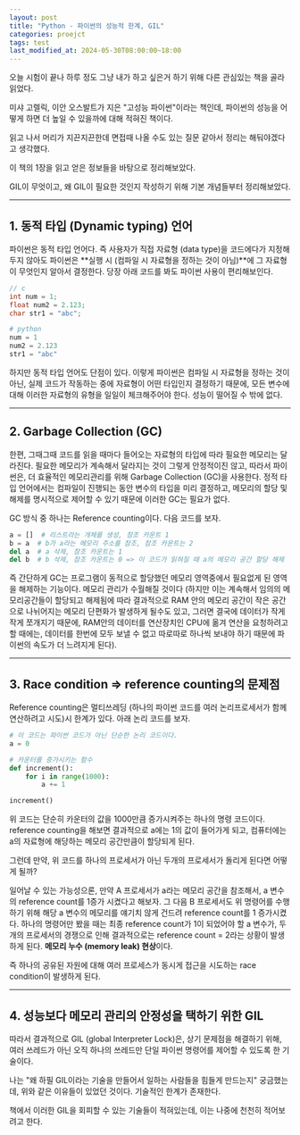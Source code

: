 ```yaml
---
layout: post
title: "Python - 파이썬의 성능적 한계, GIL"
categories: proejct
tags: test
last_modified_at: 2024-05-30T08:00:00~18:00
---
```



오늘 시험이 끝나 하루 정도 그냥 내가 하고 싶은거 하기 위해 다른 관심있는 책을 골라 읽었다.  

미샤 고렐릭, 이안 오스발트가 지은 "고성능 파이썬"이라는 책인데, 파이썬의 성능을 어떻게 하면 더 높일 수 있을까에 대해 적혀진 책이다.  

읽고 나서 머리가 지끈지끈한데 면접때 나올 수도 있는 질문 같아서 정리는 해둬야겠다고 생각했다.  

이 책의 1장을 읽고 얻은 정보들을 바탕으로 정리해보았다.  

GIL이 무엇이고, 왜 GIL이 필요한 것인지 작성하기 위해 기본 개념들부터 정리해보았다.  

---  

## 1. 동적 타입 (Dynamic typing) 언어  
 
파이썬은 동적 타입 언어다. 즉 사용자가 직접 자료형 (data type)을 코드에다가 지정해두지 않아도 파이썬은 **실행 시 (컴파일 시 자료형을 정하는 것이 아님)**에 그 자료형이 무엇인지 알아서 결정한다. 당장 아래 코드를 봐도 파이썬 사용이 편리해보인다.  

```c
// c
int num = 1;
float num2 = 2.123;
char str1 = "abc"; 
```

```python
# python
num = 1
num2 = 2.123
str1 = "abc"
```  

하지만 동적 타입 언어도 단점이 있다. 이렇게 파이썬은 컴파일 시 자료형을 정하는 것이 아닌, 실제 코드가 작동하는 중에 자료형이 어떤 타입인지 결정하기 때문에, 모든 변수에 대해 이러한 자료형의 유형을 일일이 체크해주어야 한다. 성능이 떨어질 수 밖에 없다.   

---  

## 2. Garbage Collection (GC)

한편, 그때그때 코드를 읽을 때마다 들어오는 자료형의 타입에 따라 필요한 메모리는 달라진다. 필요한 메모리가 계속해서 달라지는 것이 그렇게 안정적이진 않고, 따라서 파이썬은, 더 효율적인 메모리관리를 위해 Garbage Collection (GC)을 사용한다. 정적 타입 언어에서는 컴파일이 진행되는 동안 변수의 타입을 미리 결정하고, 메모리의 할당 및 해제를 명시적으로 제어할 수 있기 때문에 이러한 GC는 필요가 없다.  

GC 방식 중 하나는 Reference counting이다. 다음 코드를 보자.  

```python
a = []  # 리스트라는 개체를 생성, 참조 카운트 1
b = a  # b가 a라는 메모리 주소를 참조, 참조 카운트는 2
del a  # a 삭제, 참조 카운트는 1
del b  # b 삭제, 참조 카운트는 0 => 이 코드가 읽혀질 때 a의 메모리 공간 할당 해제
```

즉 간단하게 GC는 프로그램이 동적으로 할당했던 메모리 영역중에서 필요없게 된 영역을 해제하는 기능이다. 메모리 관리가 수월해질 것이다 (하지만 이는 계속해서 임의의 메모리공간들이 할당되고 해제됨에 따라 결과적으로 RAM 안의 메모리 공간이 작은 공간으로 나뉘어지는 메모리 단편화가 발생하게 될수도 있고, 그러면 결국에 데이터가 작게작게 쪼개지기 때문에, RAM안의 데이터를 연산장치인 CPU에 옮겨 연산을 요청하려고 할 때에는, 데이터를 한번에 모두 보낼 수 없고 따로따로 하나씩 보내야 하기 때문에 파이썬의 속도가 더 느려지게 된다).  

---  

## 3. Race condition => reference counting의 문제점

Reference counting은 멀티쓰레딩 (하나의 파이썬 코드를 여러 논리프로세서가 함께 연산하려고 시도)시 한계가 있다. 아래 논리 코드를 보자.

```python
# 이 코드는 파이썬 코드가 아닌 단순한 논리 코드이다.  
a = 0 

# 카운터를 증가시키는 함수
def increment():
    for i in range(1000):
        a += 1

increment()
```

위 코드는 단순히 카운터의 값을 1000만큼 증가시켜주는 하나의 명령 코드이다.
reference counting을 해보면 결과적으로 a에는 1의 값이 들어가게 되고, 컴퓨터에는 a의 자료형에 해당하는 메모리 공간만큼이 할당되게 된다.  

그런데 만약, 위 코드를 하나의 프로세서가 아닌 두개의 프로세서가 돌리게 된다면 어떻게 될까?  

일어날 수 있는 가능성으론, 만약 A 프로세서가 a라는 메모리 공간을 참조해서, a 변수의 reference count를 1증가 시켰다고 해보자. 그 다음 B 프로세서도 위 명령어를 수행하기 위해 해당 a 변수의 메모리를 얘기치 않게 건드려 reference count를 1 증가시켰다. 하나의 명령어만 봤을 때는 최종 reference count가 1이 되었어야 할 a 변수가, 두 개의 프로세서의 경쟁으로 인해 결과적으로는 reference count = 2라는 상황이 발생하게 된다. **메모리 누수 (memory leak) 현상**이다.  

즉 하나의 공유된 자원에 대해 여러 프로세스가 동시게 접근을 시도하는 race condition이 발생하게 된다.  

---  

## 4. 성능보다 메모리 관리의 안정성을 택하기 위한 GIL  

따라서 결과적으로 GIL (global Interpreter Lock)은, 상기 문제점을 해결하기 위해, 여러 쓰레드가 아닌 오직 하나의 쓰레드만 단일 파이썬 명령어를 제어할 수 있도록 한 기술이다.  

나는 "왜 하필 GIL이라는 기술을 만들어서 일하는 사람들을 힘들게 만드는지" 궁금했는데, 위와 같은 이유들이 있었던 것이다. 기술적인 한계가 존재한다.

책에서 이러한 GIL을 회피할 수 있는 기술들이 적혀있는데, 이는 나중에 천천히 적어보려고 한다.  

